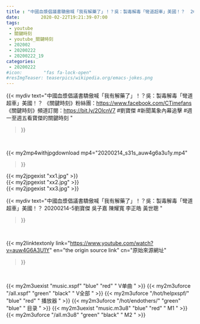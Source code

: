 ```yaml
---
title : "中國血漿倡議書驕傲喊「我有解藥了」！？吳：製毒解毒「彎道超車」美國！？  20200214-5劉寶傑 吳子嘉 陳耀寬 李正皓 黃世聰 "
date:        2020-02-22T19:21:39-07:00
tags:
 - youtube
 - 關鍵時刻
 - youtube_關鍵時刻
 - 202002
 - 20200222
 - 20200222_19
categories:
 - 20200222
#icon:        "fas fa-lock-open"
#resImgTeaser: teaserpics/wikipedia.org/emacs-jokes.png
---
```


{{< mydiv text="中國血漿倡議書驕傲喊「我有解藥了」！？吳：製毒解毒「彎道超車」美國！？  《關鍵時刻》粉絲團：https://www.facebook.com/CTimefans 《關鍵時刻》頻道訂閱：https://bit.ly/2OlcnV7  #劉寶傑 #新聞萬象內幕追擊 #週一至週五看寶傑的關鍵時刻 "
>}}
<br>


{{< my2mp4withjpgdownload mp4="20200214_s31s_auw4g6a3u1y.mp4"
>}}

{{< my2jpgexist "xx1.jpg" >}}<br>
{{< my2jpgexist "xx2.jpg" >}}<br>
{{< my2jpgexist "xx3.jpg" >}}<br>



{{< mydiv text="中國血漿倡議書驕傲喊「我有解藥了」！？吳：製毒解毒「彎道超車」美國！？  20200214-5劉寶傑 吳子嘉 陳耀寬 李正皓 黃世聰 "
>}}
<br>

{{< my2linktextonly link="https://www.youtube.com/watch?v=auw4G6A3U1Y"
en="the origin source link" cn="原始來源網址"
>}}


<br>

{{< my2m3uexist "music.xspf"        "blue"   "red"    " V单曲 " >}} {{< my2m3uforce "/all.xspf"         "green"  "black"  " V全部 " >}} {{< my2m3uforce "/hot/helpxspf/"    "blue"   "red"    " 播放器 " >}} {{< my2m3uforce "/hot/endothers/"   "green"  "blue"   " 目录 " >}} {{< my2m3uexist "music.m3u8"        "blue"   "red"    " M1 " >}} {{< my2m3uforce "/all.m3u8"         "green"  "black"  " M2 " >}} 
